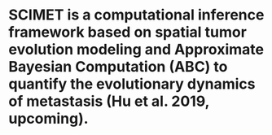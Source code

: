 # SCIMET is a computational inference framework based on spatial tumor evolution modeling and Approximate Bayesian Computation (ABC) to quantify the evolutionary dynamics of metastasis (Hu et al. 2019, upcoming).
